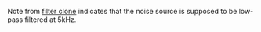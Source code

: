
Note from [filter clone](http://www.analoguerenaissance.com/AR80017A/) indicates that the noise source is supposed to be low-pass filtered at 5kHz.
